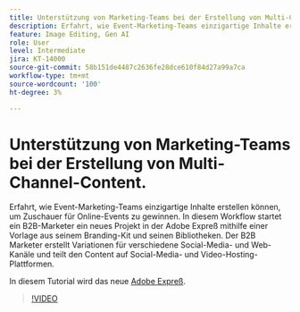 ```yaml
---
title: Unterstützung von Marketing-Teams bei der Erstellung von Multi-Channel-Content.
description: Erfahrt, wie Event-Marketing-Teams einzigartige Inhalte erstellen können, um Zuschauer für Online-Events zu gewinnen
feature: Image Editing, Gen AI
role: User
level: Intermediate
jira: KT-14000
source-git-commit: 58b151de4487c2636fe28dce610f84d27a99a7ca
workflow-type: tm+mt
source-wordcount: '100'
ht-degree: 3%

---
```


# Unterstützung von Marketing-Teams bei der Erstellung von Multi-Channel-Content.

Erfahrt, wie Event-Marketing-Teams einzigartige Inhalte erstellen können, um Zuschauer für Online-Events zu gewinnen. In diesem Workflow startet ein B2B-Marketer ein neues Projekt in der Adobe Expreß mithilfe einer Vorlage aus seinem Branding-Kit und seinen Bibliotheken. Der B2B Marketer erstellt Variationen für verschiedene Social-Media- und Web-Kanäle und teilt den Content auf Social-Media- und Video-Hosting-Plattformen.

In diesem Tutorial wird das neue [Adobe Expreß](https://www.adobe.com/express/).

>[!VIDEO](https://video.tv.adobe.com/v/3424446?quality=12&learn=on&hidetitle=true)
